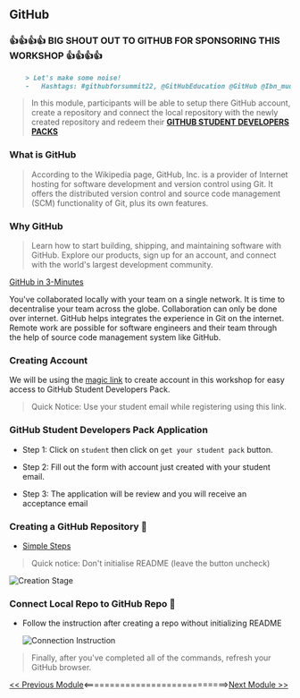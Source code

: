 ## GitHub

### 👍👍👍👍 BIG SHOUT OUT TO GITHUB FOR SPONSORING THIS WORKSHOP  👍👍👍👍
```markdown
    > Let's make some noise!
    -   Hashtags: #githubforsummit22, @GitHubEducation @GitHub @Ibn_mudathir #SUNO
```
>  In this module, participants will be able to setup there GitHub account, create a repository and connect the local repository with the newly created repository and redeem their [**GITHUB STUDENT DEVELOPERS PACKS**](https://education.github.com/discount_requests/student_application?utm_source=2022-07-30-GITHUBFORSUMMIT)

###  What is GitHub
>   According to the Wikipedia page, GitHub, Inc. is a provider of Internet hosting for software development and version control using Git. It offers the distributed version control and source code management (SCM) functionality of Git, plus its own features.

### Why GitHub

>  Learn how to start building, shipping, and maintaining software with GitHub. Explore our products, sign up for an account, and connect with the world's largest development community.

[GitHub in 3-Minutes](https://www.youtube.com/watch?v=w3jLJU7DT5E)

You've collaborated locally with your team on a single network. It is time to decentralise your team across the globe. Collaboration can only be done over internet. GitHub helps integrates the experience in Git on the internet. Remote work are possible for software engineers and their team through the help of source code management system like GitHub.

### Creating Account

We will be using the [magic link](https://education.github.com/discount_requests/student_application?utm_source=2022-07-30-GITHUBFORSUMMIT) to create account in this workshop for easy access to GitHub Student Developers Pack. 

> Quick Notice: Use your student email while registering using this link.

### GitHub Student Developers Pack Application

-   Step 1: Click on ```student``` then click on ```get your student pack``` button. 

-   Step 2: Fill out the form with account just created with your student email.

-   Step 3: The application will be review and you will receive an acceptance email

### Creating a GitHub Repository 🔁

-   [Simple Steps](https://docs.github.com/en/get-started/quickstart/create-a-repo)

> Quick notice: Don't initialise README (leave the button uncheck)

![Creation Stage](./vscode-pack/repo-create.png)

### Connect Local Repo to GitHub Repo 🚧

-   Follow the instruction after creating a repo without initializing README

    ![Connection Instruction](./vscode-pack/repo-connect.png)

>   Finally, after you've completed all of the commands, refresh your GitHub browser.


[<< Previous Module](2-basic-git-commands.md)<============================>[Next Module >>](4-git-in-vscode.md)
